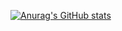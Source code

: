 [![Anurag's GitHub stats](https://github-readme-stats.vercel.app/api?username=mmdexb)](https://github.com/anuraghazra/github-readme-stats)
